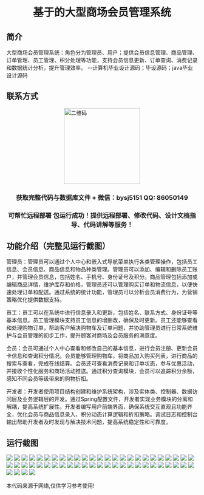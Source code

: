 <p><h1 align="center">基于的大型商场会员管理系统</h1></p>

## 简介
大型商场会员管理系统：角色分为管理员、用户；提供会员信息管理、商品管理、订单管理、员工管理、积分处理等功能，支持会员信息更新、订单查询、消费记录和数据统计分析，提升管理效率。    --计算机毕业设计源码；毕设源码；java毕业设计源码


## 联系方式
<img src="https://bs-1329754181.cos.ap-shanghai.myqcloud.com/wx.jpg" alt="二维码" style="display: block; margin: 0 auto;" width="200px">
<p><h3 align="center">获取完整代码与数据库文件 + 微信：bysj5151 QQ: 86050149</h3></p>
<p><h3 align="center">可帮忙远程部署 包运行成功！提供远程部署、修改代码、设计文档指导、代码讲解等服务！</h3></p>

## 功能介绍（完整见运行截图）
管理员：管理员可以通过个人中心和嵌入式导航菜单执行各类管理操作，包括员工信息、会员信息、商品信息和物品种类管理。管理员可以添加、编辑和删除员工账户，并管理会员信息，包括姓名、手机号、身份证号及积分。商品管理包括添加或编辑商品详情，维护库存和价格，管理员还可以管理购买订单和物流信息，以便快速处理订单和配送。通过系统的统计功能，管理员可以分析会员消费行为，为营销策略优化提供数据支持。

员工：员工可以在系统中进行信息录入和更新，包括姓名、联系方式、身份证号等基本信息。员工管理模块支持员工信息的增删改，确保及时更新。员工还能够查看和处理购物订单，帮助客户解决购物车及订单问题，并协助管理员进行日常系统维护与会员管理的初步工作，提升顾客对商场及会员服务的满意度。

会员：会员可通过个人中心查看和修改自己的基本信息，进行会员注册、更新会员卡信息和查询积分情况。会员能够管理购物车，将商品加入购买列表，进行商品的搜索与查看，完成在线结算。会员还可查看消费记录和订单状态，参与优惠活动，并接收个性化服务和商场活动推送。通过积分查询模块，会员可以追踪积分余额，感知不同会员等级带来的购物折扣。

开发者：开发者使用项目结构创建和维护系统架构，涉及实体类、控制器、数据访问层及业务逻辑层的开发。通过Spring配置文件，开发者实现业务模块的分离和解耦，提高系统扩展性。开发者编写用户前端界面，确保系统交互直观且功能齐全，优化会员与商品信息录入、积分动态计算逻辑和折扣策略。调试日志和控制台输出帮助开发者及时发现与解决技术问题，提高系统稳定性和可靠度。


## 运行截图
![](https://bs-1329754181.cos.ap-shanghai.myqcloud.com/ssm/MallMembershipManagementSystem/img/001.jpg)
![](https://bs-1329754181.cos.ap-shanghai.myqcloud.com/ssm/MallMembershipManagementSystem/img/002.jpg)
![](https://bs-1329754181.cos.ap-shanghai.myqcloud.com/ssm/MallMembershipManagementSystem/img/003.jpg)
![](https://bs-1329754181.cos.ap-shanghai.myqcloud.com/ssm/MallMembershipManagementSystem/img/004.jpg)
![](https://bs-1329754181.cos.ap-shanghai.myqcloud.com/ssm/MallMembershipManagementSystem/img/005.jpg)
![](https://bs-1329754181.cos.ap-shanghai.myqcloud.com/ssm/MallMembershipManagementSystem/img/006.jpg)
![](https://bs-1329754181.cos.ap-shanghai.myqcloud.com/ssm/MallMembershipManagementSystem/img/007.jpg)
![](https://bs-1329754181.cos.ap-shanghai.myqcloud.com/ssm/MallMembershipManagementSystem/img/008.jpg)
![](https://bs-1329754181.cos.ap-shanghai.myqcloud.com/ssm/MallMembershipManagementSystem/img/009.jpg)
![](https://bs-1329754181.cos.ap-shanghai.myqcloud.com/ssm/MallMembershipManagementSystem/img/010.jpg)
![](https://bs-1329754181.cos.ap-shanghai.myqcloud.com/ssm/MallMembershipManagementSystem/img/011.jpg)
![](https://bs-1329754181.cos.ap-shanghai.myqcloud.com/ssm/MallMembershipManagementSystem/img/012.jpg)
![](https://bs-1329754181.cos.ap-shanghai.myqcloud.com/ssm/MallMembershipManagementSystem/img/013.jpg)
![](https://bs-1329754181.cos.ap-shanghai.myqcloud.com/ssm/MallMembershipManagementSystem/img/014.jpg)
![](https://bs-1329754181.cos.ap-shanghai.myqcloud.com/ssm/MallMembershipManagementSystem/img/015.jpg)
![](https://bs-1329754181.cos.ap-shanghai.myqcloud.com/ssm/MallMembershipManagementSystem/img/016.jpg)
![](https://bs-1329754181.cos.ap-shanghai.myqcloud.com/ssm/MallMembershipManagementSystem/img/017.jpg)
![](https://bs-1329754181.cos.ap-shanghai.myqcloud.com/ssm/MallMembershipManagementSystem/img/018.jpg)
![](https://bs-1329754181.cos.ap-shanghai.myqcloud.com/ssm/MallMembershipManagementSystem/img/019.jpg)
![](https://bs-1329754181.cos.ap-shanghai.myqcloud.com/ssm/MallMembershipManagementSystem/img/020.jpg)
![](https://bs-1329754181.cos.ap-shanghai.myqcloud.com/ssm/MallMembershipManagementSystem/img/021.jpg)
![](https://bs-1329754181.cos.ap-shanghai.myqcloud.com/ssm/MallMembershipManagementSystem/img/022.jpg)
![](https://bs-1329754181.cos.ap-shanghai.myqcloud.com/ssm/MallMembershipManagementSystem/img/023.jpg)
![](https://bs-1329754181.cos.ap-shanghai.myqcloud.com/ssm/MallMembershipManagementSystem/img/024.jpg)
![](https://bs-1329754181.cos.ap-shanghai.myqcloud.com/ssm/MallMembershipManagementSystem/img/025.jpg)
![](https://bs-1329754181.cos.ap-shanghai.myqcloud.com/ssm/MallMembershipManagementSystem/img/026.jpg)
![](https://bs-1329754181.cos.ap-shanghai.myqcloud.com/ssm/MallMembershipManagementSystem/img/027.jpg)
![](https://bs-1329754181.cos.ap-shanghai.myqcloud.com/ssm/MallMembershipManagementSystem/img/028.jpg)
![](https://bs-1329754181.cos.ap-shanghai.myqcloud.com/ssm/MallMembershipManagementSystem/img/029.jpg)
![](https://bs-1329754181.cos.ap-shanghai.myqcloud.com/ssm/MallMembershipManagementSystem/img/030.jpg)
![](https://bs-1329754181.cos.ap-shanghai.myqcloud.com/ssm/MallMembershipManagementSystem/img/031.jpg)
![](https://bs-1329754181.cos.ap-shanghai.myqcloud.com/ssm/MallMembershipManagementSystem/img/032.jpg)
![](https://bs-1329754181.cos.ap-shanghai.myqcloud.com/ssm/MallMembershipManagementSystem/img/033.jpg)
![](https://bs-1329754181.cos.ap-shanghai.myqcloud.com/ssm/MallMembershipManagementSystem/img/034.jpg)
![](https://bs-1329754181.cos.ap-shanghai.myqcloud.com/ssm/MallMembershipManagementSystem/img/035.jpg)
![](https://bs-1329754181.cos.ap-shanghai.myqcloud.com/ssm/MallMembershipManagementSystem/img/036.jpg)
![](https://bs-1329754181.cos.ap-shanghai.myqcloud.com/ssm/MallMembershipManagementSystem/img/037.jpg)
![](https://bs-1329754181.cos.ap-shanghai.myqcloud.com/ssm/MallMembershipManagementSystem/img/038.jpg)
![](https://bs-1329754181.cos.ap-shanghai.myqcloud.com/ssm/MallMembershipManagementSystem/img/039.jpg)
![](https://bs-1329754181.cos.ap-shanghai.myqcloud.com/ssm/MallMembershipManagementSystem/img/040.jpg)
![](https://bs-1329754181.cos.ap-shanghai.myqcloud.com/ssm/MallMembershipManagementSystem/img/041.jpg)
![](https://bs-1329754181.cos.ap-shanghai.myqcloud.com/ssm/MallMembershipManagementSystem/img/042.jpg)
![](https://bs-1329754181.cos.ap-shanghai.myqcloud.com/ssm/MallMembershipManagementSystem/img/043.jpg)
![](https://bs-1329754181.cos.ap-shanghai.myqcloud.com/ssm/MallMembershipManagementSystem/img/044.jpg)
![](https://bs-1329754181.cos.ap-shanghai.myqcloud.com/ssm/MallMembershipManagementSystem/img/045.jpg)
![](https://bs-1329754181.cos.ap-shanghai.myqcloud.com/ssm/MallMembershipManagementSystem/img/046.jpg)
![](https://bs-1329754181.cos.ap-shanghai.myqcloud.com/ssm/MallMembershipManagementSystem/img/047.jpg)
![](https://bs-1329754181.cos.ap-shanghai.myqcloud.com/ssm/MallMembershipManagementSystem/img/048.jpg)
![](https://bs-1329754181.cos.ap-shanghai.myqcloud.com/ssm/MallMembershipManagementSystem/img/049.jpg)
![](https://bs-1329754181.cos.ap-shanghai.myqcloud.com/ssm/MallMembershipManagementSystem/img/050.jpg)
![](https://bs-1329754181.cos.ap-shanghai.myqcloud.com/ssm/MallMembershipManagementSystem/img/051.jpg)
![](https://bs-1329754181.cos.ap-shanghai.myqcloud.com/ssm/MallMembershipManagementSystem/img/052.jpg)
![](https://bs-1329754181.cos.ap-shanghai.myqcloud.com/ssm/MallMembershipManagementSystem/img/053.jpg)
![](https://bs-1329754181.cos.ap-shanghai.myqcloud.com/ssm/MallMembershipManagementSystem/img/054.jpg)

<p>本代码来源于网络,仅供学习参考使用!</p>
